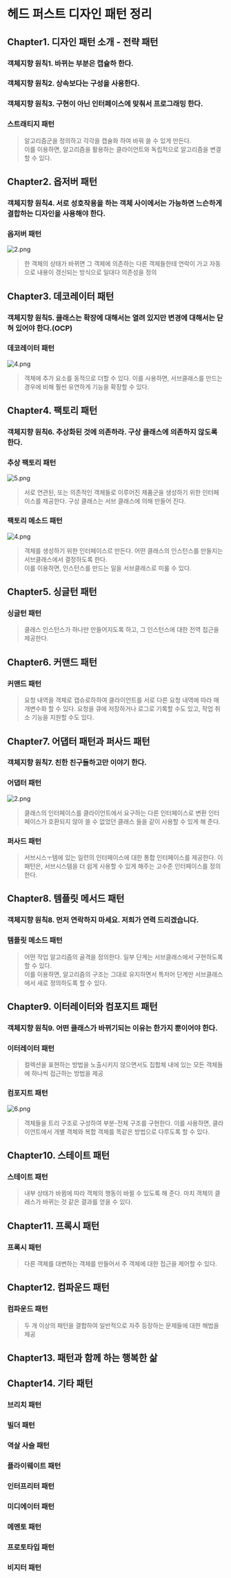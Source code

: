 # 헤드 퍼스트 디자인 패턴 정리

## Chapter1. 디자인 패턴 소개 - 전략 패턴

### 객체지향 원칙1. 바뀌는 부분은 캡슐하 한다.

### 객체지향 원칙2. 상속보다는 구성을 사용한다.

### 객체지향 원칙3. 구현이 아닌 인터페이스에 맞춰서 프로그래밍 한다.
### 스트래티지 패턴

> 알고리즘군을 정의하고 각각을 캡슐화 하여 바꿔 쓸 수 있게 만든다.
> <br> 이를 이용하면, 알고리즘을 활용하는 클라이언트와 독립적으로 알고리즘을 변결할 수 있다.

## Chapter2. 옵저버 패턴

### 객체지향 원칙4. 서로 성호작용을 하는 객체 사이에서는 가능하면 느슨하게 결합하는 디자인을 사용해야 한다.

### 옵저버 패턴

![2.png](src/main/java/com/example/designpatterns/chp2_observer/images/2.png)

> 한 객체의 상태가 바뀌면 그 객체에 의존하는 다른 객체들한테 연락이 가고
> 자동으로 내용이 갱신되는 방식으로 일대다 의존성을 정의

## Chapter3. 데코레이터 패턴

### 객체지향 원칙5. 클래스는 확장에 대해서는 열려 있지만 변경에 대해서는 닫혀 있어야 한다.(OCP)

### 데코레이터 패턴

![4.png](src/main/java/com/example/designpatterns/chp3_decorator/images/4.png)

> 객체에 추가 요소를 동적으로 더할 수 있다.
> 이를 사용하면, 서브클래스를 만드는 경우에 비해 훨씬 유연하게 기능을 확장할 수 있다.

## Chapter4. 팩토리 패턴

### 객체지향 원칙6. 추상화된 것에 의존하라. 구상 클래스에 의존하지 않도록 한다.

### 추상 팩토리 패턴

![5.png](src/main/java/com/example/designpatterns/chp4_factory/images/5.png)


> 서로 연관된, 또는 의존적인 객체들로 이루어진 제품군을 생성하기 위한 인터페이스를 제공한다.
> 구상 클래스는 서브 클래스에 의해 만들어 진다.

### 팩토리 메소드 패턴

![4.png](src/main/java/com/example/designpatterns/chp4_factory/images/4.png)

> 객체를 생성하기 위한 인터페이스르 만든다.
> 어떤 클래스의 인스턴스를 만들지는 서브클래스에서 결정하도록 한다.
> <br> 이를 이용하면, 인스턴스를 만드는 일을 서브클래스로 미룰 수 있다.

## Chapter5. 싱글턴 패턴

### 싱글턴 패턴

> 클래스 인스턴스가 하나만 만들어지도록 하고, 그 인스턴스에 대한 전역 접근을 제공한다.

## Chapter6. 커맨드 패턴

### 커맨드 패턴

> 요청 내역을 객체로 캡슈로하하여 클라이언트를 서로 다른 요청 내역에 따라 매개변수화 할 수 있다.
> 요청을 큐에 저장하거나 로그로 기록할 수도 있고, 작업 취소 기능을 지원할 수도 있다.

## Chapter7. 어댑터 패턴과 퍼사드 패턴

### 객체지향 원칙7. 친한 친구들하고만 이야기 한다.

### 어댑터 패턴

![2.png](src/main/java/com/example/designpatterns/chp7_adapter_and_facade/images/2.png)

> 클래스의 인터페이스를 클라이언트에서 요구하는 다른 인터페이스로 변환
> 인터페이스가 호환되지 않아 쓸 수 없었던 클래스 들을 같이 사용할 수 있게 해 준다.

### 퍼사드 패턴

> 서브시스ㅜ템에 있는 일련의 인터페이스에 대한 통합 인터페이스를 제공한다.
> 이 패턴은, 서브시스템을 더 쉽게 사용할 수 있게 해주는 고수준 인터페이스를 정의한다.

## Chapter8. 템플릿 메서드 패턴

### 객체지향 원칙8. 먼저 연락하지 마세요. 저희가 연력 드리겠습니다.

### 템플릿 메소드 패턴

> 어떤 작업 알고리즘의 골격을 정의한다.
> 일부 단계는 서브클래스에서 구현하도록 할 수 있다.
> <br> 이를 이용하면, 알고리즘의 구조는 그대로 유지하면서 특저어 단계만 서브클래스에서 새로 정의하도록 할 수 있다.

## Chapter9. 이터레이터와 컴포지트 패턴

### 객체지향 원칙9. 어떤 클래스가 바뀌기되는 이유는 한가지 뿐이어야 한다.

### 이터레이터 패턴

> 컬렉션을 표현하는 방법을 노출시키지 않으면서도 집합체 내에 있는 모든 객체들에 하나씩 접근하는 방법을 제공

### 컴포지트 패턴

![6.png](src/main/java/com/example/designpatterns/chp9_iterator_and_composite/images/6.png)

> 객체들을 트리 구조로 구성하여 부분-전체 구조를 구현한다.
> 이를 사용하면, 클라이언트에서 개별 객체와 복합 객체를 똑같은 방법으로 다루도록 할 수 있다.

## Chapter10. 스테이트 패턴

### 스테이트 패턴

> 내부 상태가 바뀜에 따라 객체의 행동이 바뀔 수 있도록 해 준다.
> 마치 객체의 클래스가 바뀌는 것 같은 결과를 얻을 수 있다.

## Chapter11. 프록시 패턴

### 프록시 패턴

> 다른 객체를 대변하는 객체를 만들어서 주 객체에 대한 접근을 제어할 수 있다.

## Chapter12. 컴파운드 패턴

### 컴파운드 패턴

> 두 개 이상의 패턴을 결합하여 일반적으로 자주 등장하는 문제들에 대한 해법을 제공

## Chapter13. 패턴과 함께 하는 행복한 삶

## Chapter14. 기타 패턴

### 브리치 패턴

### 빌더 패턴

### 역살 사슬 패턴

### 플라이웨이트 패턴

### 인터프리터 패턴

### 미디에이터 패턴

### 메멘토 패턴

### 프로토타입 패턴

### 비지터 패턴